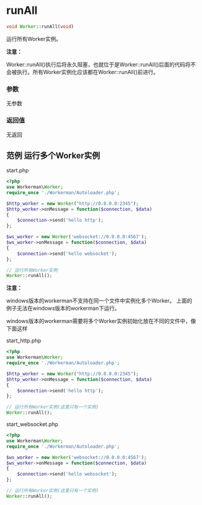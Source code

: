 # runAll
```php
void Worker::runAll(void)
```
运行所有Worker实例。

**注意：**

Worker::runAll()执行后将永久阻塞，也就位于是Worker::runAll()后面的代码将不会被执行。所有Worker实例化应该都在Worker::runAll()前进行。

### 参数
无参数



### 返回值
无返回

## 范例 运行多个Worker实例

start.php

```php
<?php
use Workerman\Worker;
require_once './Workerman/Autoloader.php';

$http_worker = new Worker("http://0.0.0.0:2345");
$http_worker->onMessage = function($connection, $data)
{
    $connection->send('hello http');
};

$ws_worker = new Worker('websocket://0.0.0.0:4567');
$ws_worker->onMessage = function($connection, $data)
{
    $connection->send('hello websocket');
};

// 运行所有Worker实例
Worker::runAll();
```


**注意：**

windows版本的workerman不支持在同一个文件中实例化多个Worker。
上面的例子无法在windows版本的workerman下运行。

windows版本的workerman需要将多个Worker实例初始化放在不同的文件中，像下面这样

start_http.php


```php
<?php
use Workerman\Worker;
require_once './Workerman/Autoloader.php';

$http_worker = new Worker("http://0.0.0.0:2345");
$http_worker->onMessage = function($connection, $data)
{
    $connection->send('hello http');
};

// 运行所有Worker实例(这里只有一个实例)
Worker::runAll();
```

start_websocket.php


```php
<?php
use Workerman\Worker;
require_once './Workerman/Autoloader.php';

$ws_worker = new Worker('websocket://0.0.0.0:4567');
$ws_worker->onMessage = function($connection, $data)
{
    $connection->send('hello websocket');
};

// 运行所有Worker实例(这里只有一个实例)
Worker::runAll();
```




